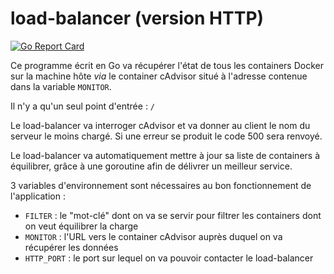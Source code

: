 # load-balancer (version HTTP)

[![Go Report Card](https://img.shields.io/badge/go%20report-A%2B-brightgreen.svg?style=flat-square)](http://goreportcard.com/report/MattMattV/load-balancer)

Ce programme écrit en Go va récupérer l'état de tous les containers Docker sur la machine hôte *via* le container cAdvisor situé à l'adresse contenue dans la variable `MONITOR`.

Il n'y a qu'un seul point d'entrée : `/`

Le load-balancer va interroger cAdvisor et va donner au client le nom du serveur le moins chargé. Si une erreur se produit le code 500 sera renvoyé.

Le load-balancer va automatiquement mettre à jour sa liste de containers à équilibrer, grâce à une goroutine afin de délivrer un meilleur service.

3 variables d'environnement sont nécessaires au bon fonctionnement de l'application :
* `FILTER` : le "mot-clé" dont on va se servir pour filtrer les containers dont on veut équilibrer la charge 
* `MONITOR` : l'URL vers le container cAdvisor auprès duquel on va récupérer les données
* `HTTP_PORT` : le port sur lequel on va pouvoir contacter le load-balancer
